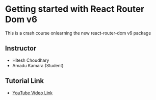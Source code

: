 # Getting started with React Router Dom v6

This is a crash course onlearning the new react-router-dom v6 package

## Instructor

- Hitesh Choudhary
- Amadu Kamara (Student)

## Tutorial Link

- [YouTube Video Link](https://www.youtube.com/watch?v=0cSVuySEB0A)
